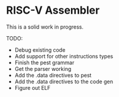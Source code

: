 # RISC-V Assembler

This is a solid work in progress.

TODO:

* Debug existing code
* Add support for other instructions types
* Finish the pest grammar
* Get the parser working
* Add the .data directives to pest
* Add the .data directives to the code gen
* Figure out ELF
